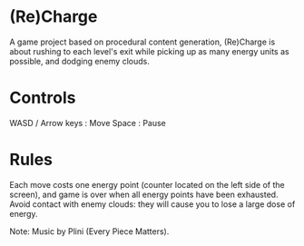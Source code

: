 # (Re)Charge
A game project based on procedural content generation, (Re)Charge is about rushing to each level's exit while picking up as many energy units as possible, and dodging enemy clouds.

# Controls
WASD / Arrow keys : Move
Space : Pause

# Rules
Each move costs one energy point (counter located on the left side of the screen), and game is over when all energy points have been exhausted. 
Avoid contact with enemy clouds: they will cause you to lose a large dose of energy.

Note: Music by Plini (Every Piece Matters).
